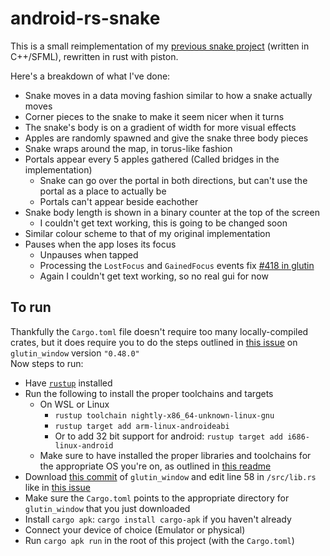 # android-rs-snake
This is a small reimplementation of my [previous snake project](https://github.com/OptimisticPeach/Android-SFML-Snake) (written in C++/SFML), rewritten in rust with piston. 

Here's a breakdown of what I've done:
- Snake moves in a data moving fashion similar to how a snake actually moves
- Corner pieces to the snake to make it seem nicer when it turns
- The snake's body is on a gradient of width for more visual effects
- Apples are randomly spawned and give the snake three body pieces
- Snake wraps around the map, in torus-like fashion
- Portals appear every 5 apples gathered (Called bridges in the implementation)
  - Snake can go over the portal in both directions, but can't use the portal as a place to actually be
  - Portals can't appear beside eachother
- Snake body length is shown in a binary counter at the top of the screen
    - I couldn't get text working, this is going to be changed soon
- Similar colour scheme to that of my original implementation
- Pauses when the app loses its focus
    - Unpauses when tapped
    - Processing the `LostFocus` and `GainedFocus` events fix [#418 in glutin](https://github.com/tomaka/glutin/issues/418)
    - Again I couldn't get text working, so no real gui for now

To run
------------------
Thankfully the `Cargo.toml` file doesn't require too many locally-compiled crates, but it does require you to do the steps outlined in [this issue](https://github.com/PistonDevelopers/glutin_window/issues/154) on `glutin_window` version `"0.48.0"`  
Now steps to run:
- Have [`rustup`](https://rustup.rs/) installed
- Run the following to install the proper toolchains and targets
    - On WSL or Linux
        - `rustup toolchain nightly-x86_64-unknown-linux-gnu`
        - `rustup target add arm-linux-androideabi`
        - Or to add 32 bit support for android: `rustup target add i686-linux-android`
    - Make sure to have installed the proper libraries and toolchains for the appropriate OS you're on, as outlined in [this readme](https://github.com/tomaka/android-rs-glue/blob/master/README.md)
- Download [this commit](https://github.com/PistonDevelopers/glutin_window.git) of `glutin_window` and edit line 58 in `/src/lib.rs` like in [this issue](https://github.com/PistonDevelopers/glutin_window/issues/154)
- Make sure the `Cargo.toml` points to the appropriate directory for `glutin_window` that you just downloaded
- Install `cargo apk`: `cargo install cargo-apk` if you haven't already
- Connect your device of choice (Emulator or physical)
- Run `cargo apk run` in the root of this project (with the `Cargo.toml`)
